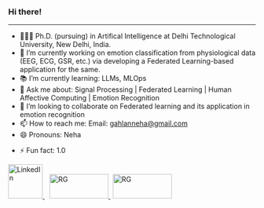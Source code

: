 ### Hi there!
--------------------
+ 🧑🏻‍🎓 Ph.D. (pursuing) in Artifical Intelligence at Delhi Technological University, New Delhi, India.
+ 🌱 I’m currently working on emotion classification from physiological data (EEG, ECG, GSR, etc.) via developing a Federated Learning-based application for the same.
+ 📚 I’m currently learning: LLMs, MLOps
+ 💬 Ask me about: Signal Processing | Federated Learning | Human Affective Computing | Emotion Recognition
+ 👯 I’m looking to collaborate on Federated learning and its application in emotion recognition
+ 📫 How to reach me: Email: gahlanneha@gmail.com
+ 😄 Pronouns: Neha
- ⚡ Fun fact: 1.0





<a href="https://www.linkedin.com/in/neha-gahlan-064118152/" target="" title="" style="margin-right: 10px;" >
    <img src="https://github.com/NehaGahlan/official/assets/42992015/967a65d8-d503-4214-b7ae-5deb656cb993" alt="LinkedIn" width="70" height="70">
</a>

<a href="https://www.researchgate.net/profile/Neha-Gahlan" target="" title="" style="margin-right: 5px;">
    <img src="https://github.com/NehaGahlan/official/assets/42992015/4920b2e8-9989-4450-b34c-752255e0df9e" alt="RG" width="120" height="50">
</a>

<a href="https://scholar.google.com/citations?user=oaiWFEEAAAAJ&hl=en&oi=ao" target="" title="" style="margin-right: 5px;">
    <img src="https://github.com/NehaGahlan/official/assets/42992015/8e645f6b-94b7-477d-8316-4d887d52ce47" alt="RG" width="120" height="50">
</a>
